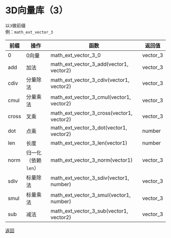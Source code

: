 # 3D向量库（3）
以`3`做前缀  
例：`math_ext_vector_3`

|前缀|操作|函数|返回值|
|---|---|---|---|
|0|0向量|math_ext_vector_3_0|vector_3|
|add|加法|math_ext_vector_3_add(vector1, vector2)|vector_3|
|cdiv|分量除法|math_ext_vector_3_cdiv(vector1, vector2)|vector_3|
|cmul|分量乘法|math_ext_vector_3_cmul(vector1, vector2)|vector_3|
|cross|叉乘|math_ext_vector_3_cross(vector1, vector2)|vector_3|
|dot|点乘|math_ext_vector_3_dot(vector1, vector2)|number|
|len|长度|math_ext_vector_3_len(vector1)|number|
|norm|归一化（依赖`len`）|math_ext_vector_3_norm(vector1)|vector_3|
|sdiv|标量除法|math_ext_vector_3_sdiv(vector1, number)|vector_3|
|smul|标量乘法|math_ext_vector_3_smul(vector1, number)|vector_3|
|sub|减法|math_ext_vector_3_sub(vector1, vector2)|vector_3|

[返回](./math_ext_vector__README.md)
